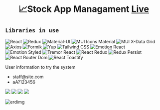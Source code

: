 <h1 align="center">📈Stock App Managament
    <a href="https://stockapi-full-stack.onrender.com/">Live</a
</h1>





## `Libraries in use`
![React](https://img.shields.io/badge/React-20232A?style=for-the-badge&logo=react&logoColor=61DAFB)
![Redux](https://img.shields.io/badge/Redux-764ABC?style=for-the-badge&logo=redux&logoColor=white)
![Material-UI](https://img.shields.io/badge/Material--UI-007FFF?style=for-the-badge&logo=mui&logoColor=white)
![MUI Icons Material](https://img.shields.io/badge/MUI%20Icons%20Material-007FFF?style=for-the-badge&logo=mui&logoColor=white)
![MUI X-Data Grid](https://img.shields.io/badge/MUI%20X--Data%20Grid-007FFF?style=for-the-badge&logo=mui&logoColor=white)
![Axios](https://img.shields.io/badge/Axios-5A29E4?style=for-the-badge&logo=axios&logoColor=white)
![Formik](https://img.shields.io/badge/Formik-0CADC7?style=for-the-badge&logo=formik&logoColor=white)
![Yup](https://img.shields.io/badge/Yup-4A4A55?style=for-the-badge)
![Tailwind CSS](https://img.shields.io/badge/Tailwind_CSS-06B6D4?style=for-the-badge&logo=tailwind-css&logoColor=white)
![Emotion React](https://img.shields.io/badge/Emotion%20React-DB7093?style=for-the-badge&logo=emotion&logoColor=white)
![Emotion Styled](https://img.shields.io/badge/Emotion%20Styled-DB7093?style=for-the-badge&logo=emotion&logoColor=white)
![Tremor React](https://img.shields.io/badge/Tremor%20React-3C4A99?style=for-the-badge&logo=react&logoColor=61DAFB)
![React Redux](https://img.shields.io/badge/React%20Redux-764ABC?style=for-the-badge&logo=redux&logoColor=white)
![Redux Persist](https://img.shields.io/badge/Redux%20Persist-764ABC?style=for-the-badge&logo=redux&logoColor=white)
![React Router Dom](https://img.shields.io/badge/React%20Router%20Dom-CA4245?style=for-the-badge&logo=react-router&logoColor=white)
![React Toastify](https://img.shields.io/badge/React%20Toastify-FFC107?style=for-the-badge&logo=react-toastify&logoColor=white)


<p>
  User information to try the system
<ul>
  <li>
staff@site.com
  </li>
  <li>
aA?123456
    
  </li>
</ul>
</p>





<img src="https://github.com/MertSolgun/StockAppManagament/assets/115940928/dc44745a-f38e-4410-b183-9ac86fd56add">
<img src="https://github.com/MertSolgun/StockAppManagament/assets/115940928/cab62131-e643-4c64-a2a1-68eafc947fc4">
<img src="https://github.com/MertSolgun/StockAppManagament/assets/115940928/71c08e3f-8978-420a-bf3b-7cab9d2e16a8">
<img src="https://github.com/MertSolgun/StockAppManagament/assets/115940928/cde8cb57-faea-4f1e-8f58-2065afdbc71e">




![erdimg](https://github.com/MertSolgun/StockApi_Full_Stack/assets/115940928/8a9dcdc4-a661-4680-931c-ca7b874472a3)
